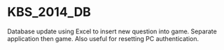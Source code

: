 # KBS_2014_DB
Database update using Excel to insert new question into game. Separate application then game. Also useful for resetting PC authentication.
